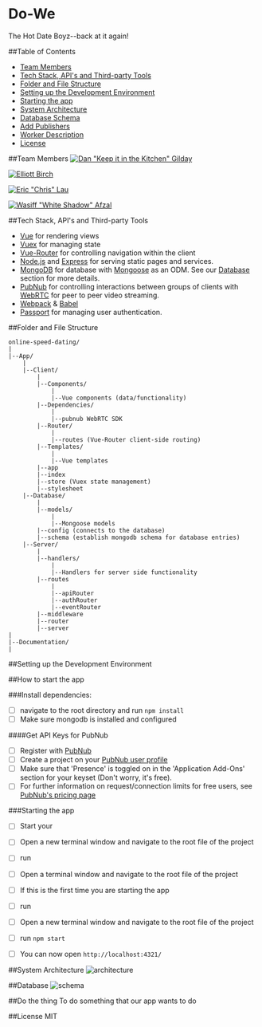 # Do-We


The Hot Date Boyz--back at it again!

##Table of Contents
* [Team Members](#team-members)
* [Tech Stack, API's and Third-party Tools](#tech-stack-apis-and-third-party-tools)
* [Folder and File Structure](#folder-and-file-structure)
* [Setting up the Development Environment](#setting-up-the-development-environment)
* [Starting the app](#starting-the-app)
* [System Architecture](#system-architecture)
* [Database Schema](#database)
* [Add Publishers](#add-publishers)
* [Worker Description](#worker-description)
* [License](#license)

##Team Members
[![Dan "Keep it in the Kitchen" Gilday](photo)](http://github.com/gildilocks)

[![Elliott Birch](photo)](http://github.com/elliottabirch)

[![Eric "Chris" Lau](photo)](http://github.com/elau002)

[![Wasiff "White Shadow" Afzal](photo)](http://github.com/is0sceles)

##Tech Stack, API's and Third-party Tools
* [Vue](Documentation/VUE.md) for rendering views
* [Vuex](Documentation/VUEX.md) for managing state
* [Vue-Router](Documentation/VUEROUTER.md) for controlling navigation within the client
* [Node.js](https://nodejs.org/en/) and [Express](http://expressjs.com/) for serving static pages and services. 
* [MongoDB](https://www.mongodb.com/) for database with [Mongoose](Documentation/MONGOOSE.md) as an ODM. See our [Database](#database) section for more details.
* [PubNub](Documentation/PUBNUB.md) for controlling interactions between groups of clients with [WebRTC](https://webrtc.org/) for peer to peer video streaming. 
* [Webpack](https://webpack.github.io/) & [Babel](https://babeljs.io/)
* [Passport](Documentation/PASSPORT.md) for managing user authentication.



##Folder and File Structure

    online-speed-dating/
    |
    |--App/
        |
        |--Client/
            |
            |--Components/
                |
                |--Vue components (data/functionality)
            |--Dependencies/
                |
                |--pubnub WebRTC SDK
            |--Router/
                |
                |--routes (Vue-Router client-side routing)
            |--Templates/ 
                |
                |--Vue templates
            |--app
            |--index
            |--store (Vuex state management)
            |--stylesheet
        |--Database/
            |
            |--models/
                |
                |--Mongoose models
            |--config (connects to the database)
            |--schema (establish mongodb schema for database entries)
        |--Server/
            |
            |--handlers/
                |
                |--Handlers for server side functionality
            |--routes
                |
                |--apiRouter
                |--authRouter
                |--eventRouter
            |--middleware
            |--router
            |--server
    |
    |--Documentation/
    |

##Setting up the Development Environment

##How to start the app

###Install dependencies: 
- [ ] navigate to the root directory and run `npm install`
- [ ] Make sure mongodb is installed and configured

####Get API Keys for PubNub
- [ ] Register with [PubNub](https://www.pubnub.com/get-started/)
- [ ] Create a project on your [PubNub user profile](https://admin.pubnub.com/)
- [ ] Make sure that 'Presence' is toggled on in the 'Application Add-Ons' section for your keyset (Don't worry, it's free).
- [ ] For further information on request/connection limits for free users, see [PubNub's pricing page](https://www.pubnub.com/pricing/)

###Starting the app
- [ ] Start your 
- [ ] Open a new terminal window and navigate to the root file of the project
- [ ] run 
- [ ] Open a terminal window and navigate to the root file of the project
- [ ] If this is the first time you are starting the app 
- [ ] run 
- [ ] Open a new terminal window and navigate to the root file of the project
- [ ] run `npm start` 

- [ ] You can now open `http://localhost:4321/`

##System Architecture
![architecture](https://dl.dropboxusercontent.com/s/....)

##Database
![schema](https://dl.dropboxusercontent.com/....)

##Do the thing
To do something that our app wants to do

##License
MIT
